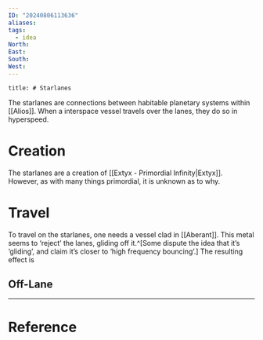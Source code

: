 ```yaml
---
ID: "20240806113636"
aliases: 
tags:
  - idea
North: 
East: 
South: 
West:
---
```

```toc
title: # Starlanes
```

The starlanes are connections between habitable planetary systems within [[Alios]]. When a interspace vessel travels over the lanes, they do so in hyperspeed.

# Creation

The starlanes are a creation of [[Extyx - Primordial Infinity|Extyx]]. However, as with many things primordial, it is unknown as to why.

# Travel

To travel on the starlanes, one needs a vessel clad in [[Aberant]]. This metal seems to ‘reject’ the lanes, gliding off it.^[Some dispute the idea that it’s ‘gliding’, and claim it’s closer to ‘high frequency bouncing’.] The resulting effect is 

## Off-Lane

---

# Reference
